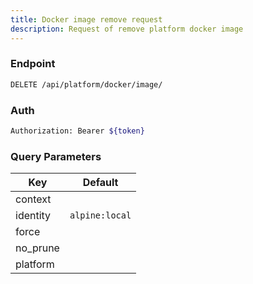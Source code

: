 ```yaml
---
title: Docker image remove request
description: Request of remove platform docker image
---
```


### Endpoint

```bash
DELETE /api/platform/docker/image/
```

### Auth

```bash
Authorization: Bearer ${token}
```

### Query Parameters

| Key | Default |
|-----|---------|
| context |  |
| identity | `alpine:local` |
| force |  |
| no_prune |  |
| platform |  |

